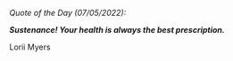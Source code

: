 *Quote of the Day (07/05/2022):*

_**Sustenance! Your health is always the best prescription.**_

Lorii Myers